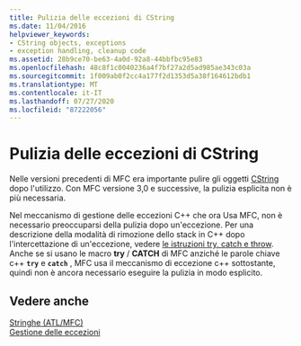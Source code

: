 ```yaml
---
title: Pulizia delle eccezioni di CString
ms.date: 11/04/2016
helpviewer_keywords:
- CString objects, exceptions
- exception handling, cleanup code
ms.assetid: 28b9ce70-be63-4a0d-92a8-44bbfbc95e83
ms.openlocfilehash: 48c8f1c0040236a4f7bf27a2d5ad985ae343c03a
ms.sourcegitcommit: 1f009ab0f2cc4a177f2d1353d5a38f164612bdb1
ms.translationtype: MT
ms.contentlocale: it-IT
ms.lasthandoff: 07/27/2020
ms.locfileid: "87222056"
---
```

# <a name="cstring-exception-cleanup"></a>Pulizia delle eccezioni di CString

Nelle versioni precedenti di MFC era importante pulire gli oggetti [CString](../atl-mfc-shared/reference/cstringt-class.md) dopo l'utilizzo. Con MFC versione 3,0 e successive, la pulizia esplicita non è più necessaria.

Nel meccanismo di gestione delle eccezioni C++ che ora Usa MFC, non è necessario preoccuparsi della pulizia dopo un'eccezione. Per una descrizione della modalità di rimozione dello stack in C++ dopo l'intercettazione di un'eccezione, vedere [le istruzioni try, catch e throw](../cpp/try-throw-and-catch-statements-cpp.md). Anche se si usano le macro **try** / **CATCH** di MFC anziché le parole chiave c++ **`try`** e **`catch`** , MFC usa il meccanismo di eccezione c++ sottostante, quindi non è ancora necessario eseguire la pulizia in modo esplicito.

## <a name="see-also"></a>Vedere anche

[Stringhe (ATL/MFC)](../atl-mfc-shared/strings-atl-mfc.md)<br/>
[Gestione delle eccezioni](../mfc/exception-handling-in-mfc.md)
